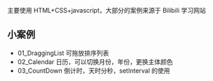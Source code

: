 主要使用 HTML+CSS+javascript，大部分的案例来源于 Bilibili 学习网站

## 小案例

- 01_DraggingList 可拖放排序列表
- 02_Calendar 日历，可以切换月份，年份，更换主体颜色
- 03_CountDown 倒计时，天时分秒，setInterval 的使用

